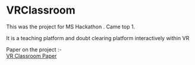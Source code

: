 # VRClassroom

This was the project for MS Hackathon . Came top 1.


It is a teaching platform and doubt clearing platform interactively within VR

Paper on the project :-  
[VR Classroom Paper](https://github.com/sanjitchak/VRClassroom/blob/master/VR%20Classroom.pdf)
